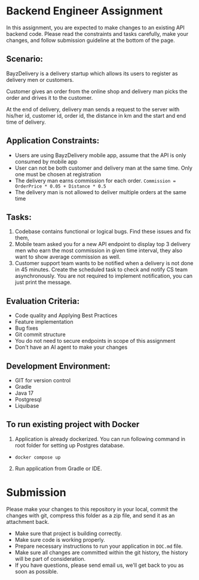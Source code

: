 # Backend Engineer Assignment
In this assignment, you are expected to make changes to an existing API backend code. Please read the constraints and tasks carefully, make your changes, and follow submission guideline at the bottom of the page.

## Scenario:
BayzDelivery is a delivery startup which allows its users to register as delivery men or customers.

Customer gives an order from the online shop and delivery man picks the order and drives it to the customer.

At the end of delivery, delivery man sends a request to the server with his/her id, customer id, order id, the distance in km and the start and end time of delivery.

## Application Constraints:
- Users are using BayzDelivery mobile app, assume that the API is only consumed by mobile app
- User can not be both customer and delivery man at the same time. Only one must be chosen at registration
- The delivery man earns commission for each order. `Commission = OrderPrice * 0.05 + Distance * 0.5`
- The delivery man is not allowed to deliver multiple orders at the same time

## Tasks:
1. Codebase contains functional or logical bugs. Find these issues and fix them,
2. Mobile team asked you for a new API endpoint to display top 3 delivery men who earn the most commission in given time interval, they also want to show average commission as well.
3. Customer support team wants to be notified when a delivery is not done in 45 minutes. Create the scheduled task to check and notify CS team asynchronously. You are not required to implement notification, you can just print the message.

## Evaluation Criteria:
- Code quality and Applying Best Practices
- Feature implementation
- Bug fixes
- Git commit structure
- You do not need to secure endpoints in scope of this assignment
- Don't have an AI agent to make your changes

## Development Environment:
- GIT for version control
- Gradle
- Java 17
- Postgresql
- Liquibase

## To run existing project with Docker
1. Application is already dockerized. You can run following command in root folder for setting up Postgres database.
- ```docker compose up```
2. Run application from Gradle or IDE.

# Submission
Please make your changes to this repository in your local, commit the changes with git, compress this folder as a zip file, and send it as an attachment back.

- Make sure that project is building correctly.
- Make sure code is working properly.
- Prepare necessary instructions to run your application in `DOC.md` file.
- Make sure all changes are committed within the git history, the history will be part of consideration.
- If you have questions, please send email us, we'll get back to you as soon as possible.
